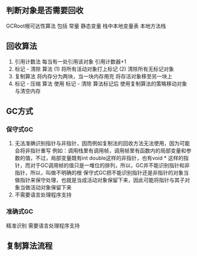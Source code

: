 ## 判断对象是否需要回收
GCRoot根可达性算法
包括 常量 静态变量 栈中本地变量表 本地方法栈
## 回收算法
1. 引用计数法
	每当有一处引用该对象 引用计数器+1
2. 标记 - 清除 算法
	(1) 将所有活动对象打上标记
	(2) 清除所有无标记对象
3. 复制算法
	将内存分为两块，当一块内存用完 将存活对象移至另一块上
4. 标记 - 压缩 算法
	使用 标记 - 清除 算法标记后 使用复制算法的策略移动对象与清空内存
## GC方式
### 保守式GC
1. 无法准确识别指针与非指针，因而例如复制法的回收方法无法使用，因为可能会将非指针重写
	例如：调用栈里有调用帧，调用帧里有函数内的局部变量和参数的值，不过，局部变量既有int  double这样的非指针，也有void * 这样的指针，而对于GC调用帧的值只是一堆位的排列，所以，GC并不能识别指针和非指针，所以，叫做不明确的根
	保守式GC把不能识别指针还是非指针的对象当做指针来保守处理，也就是当成活动对象保留下来，因此可能将指针与其子对象当做活动对象保留下来
1. 不需要语言处理程序支持
### 准确式GC
精准识别 需要语言处理程序支持
## 复制算法流程